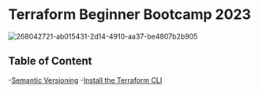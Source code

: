 # Terraform Beginner Bootcamp 2023

![268042721-ab015431-2d14-4910-aa37-be4807b2b905](https://github.com/lorenzopoulet/terraform-beginner-bootcamp-2023/assets/141220777/c4b3cdce-aa3e-4fd0-879d-a7814b8cb947)


## Table of Content

-[Semantic Versioning](#semantic-versioning)
-[Install the Terraform CLI](#install-the-terraform-cli)
